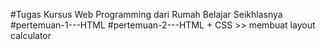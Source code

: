#Tugas Kursus Web Programming dari Rumah Belajar Seikhlasnya
#pertemuan-1---HTML
#pertemuan-2---HTML + CSS >> membuat layout calculator
